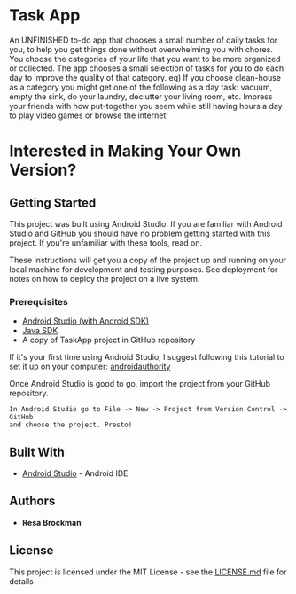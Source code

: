# Task App

An UNFINISHED to-do app that chooses a small number of daily tasks for you, to help you get things done without overwhelming you with chores. You choose the categories of your life that you want to be more organized or collected. The app chooses a small selection of tasks for you to do each day to improve the quality of that category. eg) If you choose clean-house as a category you might get one of the following as a day task: vacuum, empty the sink, do your laundry, declutter your living room, etc. Impress your friends with how put-together you seem while still having hours a day to play video games or browse the internet!


# Interested in Making Your Own Version?
## Getting Started

This project was built using Android Studio. If you are familiar with Android Studio and GitHub you should have no problem getting started with this project. If you're unfamiliar with these tools, read on.

These instructions will get you a copy of the project up and running on your local machine for development and testing purposes. See deployment for notes on how to deploy the project on a live system.

### Prerequisites

* [Android Studio (with Android SDK)](https://developer.android.com/studio/index.html)
* [Java SDK](http://www.oracle.com/technetwork/java/javase/downloads/jdk8-downloads-2133151.html)
* A copy of TaskApp project in GitHub repository

If it's your first time using Android Studio, I suggest following this tutorial to set it up on your computer: [androidauthority](http://www.androidauthority.com/android-app-development-complete-beginners-658469/)

Once Android Studio is good to go, import the project from your GitHub repository.

```
In Android Studio go to File -> New -> Project from Version Control -> GitHub
and choose the project. Presto!
```

## Built With

* [Android Studio](https://developer.android.com/studio/index.html) - Android IDE

## Authors

* **Resa Brockman**

## License

This project is licensed under the MIT License - see the [LICENSE.md](LICENSE.md) file for details


